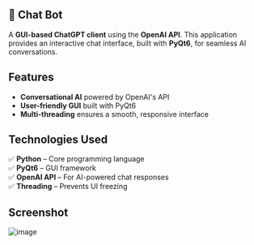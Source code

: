 ## 🤖 Chat Bot

A **GUI-based ChatGPT client** using the **OpenAI API**. This application provides an interactive chat interface, built with **PyQt6**, for seamless AI conversations.

## Features
- **Conversational AI** powered by OpenAI's API
- **User-friendly GUI** built with PyQt6
- **Multi-threading** ensures a smooth, responsive interface

## Technologies Used
✅ **Python** – Core programming language  
✅ **PyQt6** – GUI framework  
✅ **OpenAI API** – For AI-powered chat responses  
✅ **Threading** – Prevents UI freezing  

## Screenshot

![image](https://github.com/sefi0609/Python-Apps/assets/81361291/85f4a9da-cc6a-40fa-8912-18fc6dac02c4)
